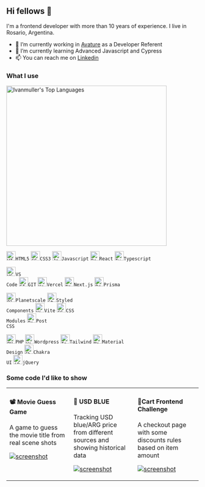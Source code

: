 ## Hi fellows 👋
I'm a frontend developer with more than 10 years of experience. 
I live in Rosario, Argentina.
- 🔭 I’m currently working in [Avature](https://www.avature.net/) as a Developer Referent
- 🌱 I’m currently learning Advanced Javascript and Cypress
- 📫 You can reach me on [Linkedin](https://www.linkedin.com/in/ivanmuller/)

### What I use

<img src="https://cheesits456-readme-stats.vercel.app/api/top-langs?username=ivanmuller&layout=compact&card_width=360&exclude_repo=inCinema&langs_count=8" alt="Ivanmuller's Top Languages" width="420">


<code><img height="24" src="https://cdn.jsdelivr.net/npm/simple-icons@v7/icons/html5.svg" alt="HTML5">HTML5</code>
<code><img height="24" src="https://cdn.jsdelivr.net/npm/simple-icons@v7/icons/css3.svg" alt="CSS3">CSS3</code>
<code><img height="24" src="https://cdn.jsdelivr.net/npm/simple-icons@v7/icons/javascript.svg" alt="Javascript">Javascript</code>
<code><img height="24" src="https://cdn.jsdelivr.net/npm/simple-icons@v7/icons/react.svg" alt="React">React</code>
<code><img height="24" src="https://cdn.jsdelivr.net/npm/simple-icons@v7/icons/typescript.svg" alt="Typescript">Typescript</code>

<code><img height="24" src="https://cdn.jsdelivr.net/npm/simple-icons@v7/icons/visualstudiocode.svg" alt="VS Code">VS Code</code>
<code><img height="24" src="https://cdn.jsdelivr.net/npm/simple-icons@v7/icons/git.svg" alt="GIT">GIT</code>
<code><img height="24" src="https://cdn.jsdelivr.net/npm/simple-icons@v7/icons/vercel.svg" alt="Vercel">Vercel</code>
<code><img height="24" src="https://cdn.jsdelivr.net/npm/simple-icons@v7/icons/nextdotjs.svg" alt="Next.js">Next.js</code>
<code><img height="24" src="https://cdn.jsdelivr.net/npm/simple-icons@v7/icons/prisma.svg" alt="Prisma ORM">Prisma</code>

<code><img height="24" src="https://cdn.jsdelivr.net/npm/simple-icons@v7/icons/planetscale.svg" alt="Planetscale">Planetscale</code>
<code><img height="24" src="https://cdn.jsdelivr.net/npm/simple-icons@v7/icons/styledcomponents.svg" alt="Styled Components">Styled Components</code>
<code><img height="24" src="https://cdn.jsdelivr.net/npm/simple-icons@v7/icons/vite.svg" alt="Vite">Vite</code>
<code><img height="24" src="https://cdn.jsdelivr.net/npm/simple-icons@v7/icons/cssmodules.svg" alt="CSS Modules">CSS Modules</code>
<code><img height="24" src="https://cdn.jsdelivr.net/npm/simple-icons@v7/icons/postcss.svg" alt="Post CSS">Post CSS</code>

<code><img height="24" src="https://cdn.jsdelivr.net/npm/simple-icons@v7/icons/php.svg" alt="PHP">PHP</code>
<code><img height="24" src="https://cdn.jsdelivr.net/npm/simple-icons@v7/icons/wordpress.svg" alt="Wordpress">Wordpress</code>
<code><img height="24" src="https://cdn.jsdelivr.net/npm/simple-icons@v7/icons/tailwindcss.svg" alt="Tailwind">Tailwind</code>
<code><img height="24" src="https://cdn.jsdelivr.net/npm/simple-icons@v7/icons/materialdesign.svg" alt="Material Design">Material Design</code>
<code><img height="24" src="https://cdn.jsdelivr.net/npm/simple-icons@v7/icons/chakraui.svg" alt="Chakra UI">Chakra UI</code>
<code><img height="24" src="https://cdn.jsdelivr.net/npm/simple-icons@v7/icons/jquery.svg" alt="jQuery">jQuery</code>


### Some code I'd like to show
<table width="100%">
<tr>
<td valign="top" width="33%">
  
#### 📽 Movie Guess Game
A game to guess the movie title from real scene shots

[![screenshot](http://ivanmuller.me/images/movie-guess-game.jpg)](https://github.com/ivanmuller/movie-guess-game#readme)
</td>
<td valign="top" width="33%">
  
#### 💸 USD BLUE
Tracking USD blue/ARG price from different sources and showing historical data

[![screenshot](http://ivanmuller.me/images/blueusd-small.png)](https://github.com/ivanmuller/usdblue#readme)

</td>
<td valign="top" width="33%">
  
#### 🛒Cart Frontend Challenge
A checkout page with some discounts rules based on item amount

[![screenshot](http://ivanmuller.me/images/cart-challenge.jpg)](https://github.com/ivanmuller/cart-challenge#readme)
</td>
</tr>
</table>
